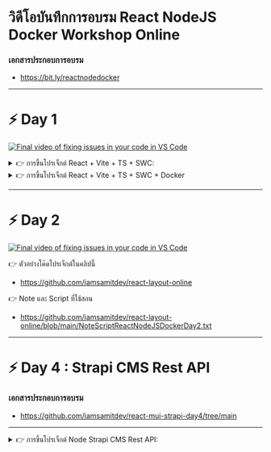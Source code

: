 # วิดีโอบันทึกการอบรม React NodeJS Docker Workshop Online

### เอกสารประกอบการอบรม

- <https://bit.ly/reactnodedocker>

---

# ⚡ Day 1

[![Final video of fixing issues in your code in VS Code](https://i.ytimg.com/vi/SEtX6bPmIAg/maxresdefault.jpg)](https://www.youtube.com/SEtX6bPmIAg)

<details>
<summary> 👉 การขึ้นโปรเจ็กต์ React + Vite + TS + SWC:</summary>

🔸Step 1: คำสั่งขึ้นโปรเจ็กต์

```bash
npm create vite@latest
```

🔸Step 2: ตั้งชื่อโปรเจ็กต์ และเลือกรูปแบบเป็น typescript + swc

```bash
Project name >> sample-react

Select a framework >> React

Select a variant >> TypeScript + SWC
```

🔸Step 2: เปิดเข้า VSCode

```bash
 code sample-react -r
```

🔸Step 4: ติดตั้ง Node dependencies

```bash
 npm install
```

🔸Step 5: รันโปรเจ็กต์ด้วย Vite

```bash
npm run dev
```

</details>

<details>
 <summary > 👉 การขึ้นโปรเจ็กต์ React + Vite + TS + SWC + Docker</summary>
<br/>

▶️ Step 1: คำสั่งขึ้นโปรเจ็กต์

```bash
npm create vite@latest
```

▶️ Step 2: ตั้งชื่อโปรเจ็กต์ และเลือกรูปแบบเป็น typescript + swc

```bash
Project name >> sample-react-vite-docker

Select a framework >> React

Select a variant >> TypeScript + SWC
```

▶️ Step 3: เปิดเข้า VSCode

```bash
code sample-react-vite-docker -r
```

▶️ Step 4: เปิด Docker Desktop บนเครื่องขึ้นมา ทดสอบ HelloWorld Docker ดู

```bash
docker run hello-world
```

▶️ Step 5: สร้าง Dockerfile สำหรับกำหนด script ให้ docker ทำงานกับ image ที่ได้มา

```yml
# Pull the base image
FROM node:18.16.0-alpine

# Set the working directory
WORKDIR /usr/app

# Copy app dependencies to container
COPY ./package*.json ./

# Install dependencies
RUN npm install

# Copy code from host to container
COPY . .

# Expose Port
EXPOSE 5173

# Deploy app for local development
CMD [ "npm","run","dev" ]
```

▶️ Step 6: การสร้าง Container NodeJS+React ด้วยไฟล์ script ที่เรียกว่า docker-compose.yml

```yml
version: "3.9"

# Network
networks:
  web_network:
    name: reactdockervite
    driver: bridge

# React App Service
services:
  reactapp:
    build:
      context: .
      dockerfile: Dockerfile
    container_name: reactapp_vite
    restart: always
    volumes:
      - ./:/usr/app
      - /usr/app/node_modules
    ports:
      - 5173:5173
    environment:
      - CHOKIDAR_USEPOLLING=true
    networks:
      - web_network
```

▶️ Step 7: แก้ไขไฟล์ vite.config.js

```js
import { defineConfig } from "vite";
import react from "@vitejs/plugin-react-swc";

// <https://vitejs.dev/config/>
export default defineConfig({
  plugins: [react()],
  server: {
    watch: {
      usePolling: true,
    },
    host: true,
    strictPort: true,
    port: 5173,
  },
});
```

▶️ Step 8: ทดสอบว่าไฟล์ docker-compose.yml ทำงานถูกต้องหรือเปล่า

```bash
docker compose config
```

▶️ Step 9: ทำการ Run เป็น Service และ Container

```bash
docker compose up -d

# ถ้าแก้ไขอะไรใน dockerfile และ docker-compose.yml แล้วจะรันใหม่
docker compose up -d  --build
```

</details>

---

# ⚡ Day 2

[![Final video of fixing issues in your code in VS Code](https://i.ytimg.com/vi/H9FaJ0w5w08/maxresdefault.jpg)](https://youtu.be/H9FaJ0w5w08)

👉 ตัวอย่างโค๊ดโปรเจ็กต์ในคลิปนี้

- <https://github.com/iamsamitdev/react-layout-online>

👉 Note และ Script ที่ใช้สอน

- <https://github.com/iamsamitdev/react-layout-online/blob/main/NoteScriptReactNodeJSDockerDay2.txt>

---

# ⚡ Day 4 : Strapi CMS Rest API

### เอกสารประกอบการอบรม

- <https://github.com/iamsamitdev/react-mui-strapi-day4/tree/main>

---

<details>
<summary> 👉 การขึ้นโปรเจ็กต์ Node Strapi CMS Rest API:</summary>
<br/>

▶️ Step 1: Create brand new Strapi V4 Project

```bash
npx create-strapi-app@latest strapiapp --quickstart
```

▶️ Step 2: Create Dockerfile in strapiapp/Dockerfile

```bash

FROM node:18.16.0-alpine

# Install dependencies
# RUN apt-get update && apt-get install libvips-dev -y

# Node Environment
ARG NODE_ENV=development
ENV NODE_ENV=${NODE_ENV}

# Working Directory
WORKDIR /opt/

# Copy Files
COPY ./package*.json ./

# Path: strapiapp\Dockerfile
ENV PATH /opt/node_modules/.bin:$PATH

# Install Dependencies
RUN npm install

# Install MySQL Client
RUN npm install mysql --save

# Working Directory for production
WORKDIR /opt/app

# Copy Files for Strapi production
COPY . .

# Build Strapi
RUN npm run build

# Expose port
EXPOSE 1337

# Start Strapi
CMD ["npm", "run", "develop"]

```

▶️ Step 3: Config .dockerignore

```bash

**/.cache

**/.tmp

```

▶️ Step 4: ทดสอบ Build ตัว Dockerfile เป็น Image ดูก่อน

```bash

docker build -t mystrapi:latest .

```

▶️ Step 6: Create docker-compose.yml

```bash

version: '3.9'

# Network
networks:
  web_network:
    name: react_mui_strapi_network
    driver: bridge

# Services
services:

  # React App Development
  react_dev:
    build:
      context: ./reactapp
      dockerfile: Dockerfile.dev
    container_name: reactmui_dev
    restart: always
    volumes:
      - ./reactapp:/usr/app
      - /usr/app/node_modules  # Bookmarks Volume
    ports:
      - 5173:5173
    environment:
      - CHOKIDAR_USEPOLLING=true
    networks:
      - web_network

  # React App Production
  react_prod:
    build:
      context: ./reactapp
      dockerfile: Dockerfile.prod
    container_name: reactmui_prod
    restart: always
    ports:
      - 4173:4173
    networks:
      - web_network

  # Nginx Web Server
  nginx:
    image: nginx:latest
    container_name: nginx_reactmui
    restart: always
    ports:
      - 8800:80
    volumes:
      - ./nginx/nginx.conf:/etc/nginx/nginx.conf:ro
    depends_on:
      - react_prod
    networks:
      - web_network

  # MySQL Database
  mysqldb:
    image: mysql:8.0.26
    container_name: mysql_reactmui
    restart: always
    ports:
      - 4406:3306
    command: mysqld --default-authentication-plugin=mysql_native_password
    environment:
      MYSQL_ROOT_PASSWORD: root
      MYSQL_DATABASE: strapi
      MYSQL_USER: strapi
      MYSQL_PASSWORD: strapi
    volumes:
      - ./mysqldb:/var/lib/mysql
    networks:
      - web_network

  # Strapi CMS
  strapi:
    container_name: strapi_reactmui
    build: ./strapiapp
    image: mystrapi:latest
    restart: unless-stopped
    env_file: .env
    ports:
      - 1337:1337
    environment:
      DATABASE_CLIENT: ${DATABASE_CLIENT}
      DATABASE_HOST: mysqldb
      DATABASE_NAME: ${DATABASE_NAME}
      DATABASE_USERNAME: ${DATABASE_USERNAME}
      DATABASE_PORT: ${DATABASE_PORT}
      JWT_SECRET: ${JWT_SECRET}
      ADMIN_JWT_SECRET: ${ADMIN_JWT_SECRET}
      DATABASE_PASSWORD: ${DATABASE_PASSWORD}
      NODE_ENV: ${NODE_ENV}
    volumes:
      - ./strapiapp/config:/opt/app/config
      - ./strapiapp/src:/opt/app/src
      - ./strapiapp/package.json:/opt/package.json
      - ./strapiapp/.env:/opt/app/.env
    depends_on:
      - mysqldb
    networks:
      - web_network

```
